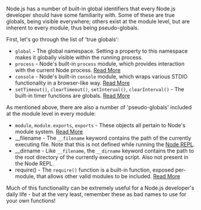 
Node.js has a number of built-in global identifiers that every Node.js developer should have some familiarity with.  Some of these are true globals, being visible everywhere; others exist at the module level, but are inherent to every module, thus being pseudo-globals.

First, let's go through the list of 'true globals':

- `global` - The global namespace.  Setting a property to this namespace makes it globally visible within the running process.
- `process` - Node's built-in `process` module, which provides interaction with the current Node process.  [Read More](/the-process-module)
- `console` - Node's built-in `console` module, which wraps various STDIO functionality in a browser-like way.  [Read More](/the-console-module)
- `setTimeout()`, `clearTimeout()`, `setInterval()`, `clearInterval()` - The built-in timer functions are globals. [Read More](/what-are-the-built-in-timer-functions)

As mentioned above, there are also a number of 'pseudo-globals' included at the module level in every module:

- `module`, `module.exports`, `exports` - These objects all pertain to Node's module system.  [Read More](/what-is-require)
- __filename - The `__filename` keyword contains the path of the currently executing file.  Note that this is not defined while running the [Node REPL](/how-do-i-use-nodes-repl).
- __dirname - Like `__filename`, the `__dirname` keyword contains the path to the root directory of the currently executing script.  Also not present in the Node REPL.
- require() - The `require()` function is a built-in function, exposed per-module, that allows other valid modules to be included.  [Read More](/what-is-require)

Much of this functionality can be extremely useful for a Node.js developer's daily life - but at the very least, remember these as bad names to use for your own functions! 
